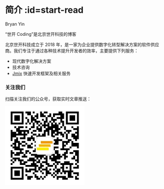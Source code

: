 # 简介 :id=start-read

<p class="author">Bryan Yin</p>

<p class="sk-blue title-1">“世开 Coding”是北京世开科技的博客</p>

北京世开科技成立于 2018 年，是一家为企业提供数字化转型解决方案的软件供应商。我们专注于通过各种技术提升开发者的效率，主要提供下列服务：
- 现代数字化解决方案
- 技术咨询
- [Jmix](https://jmix.cn) 快速开发框架及相关服务

### 关注我们

扫描关注我们的公众号，获取实时文章推送：

![ABMcode QR code](_media/abmcode_qrcode.jpg ":class=qr-code")

